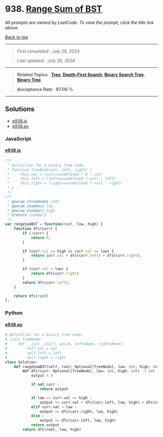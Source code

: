 # 938. [Range Sum of BST](<https://leetcode.com/problems/range-sum-of-bst>)

*All prompts are owned by LeetCode. To view the prompt, click the title link above.*

*[Back to top](<../README.md>)*

------

> *First completed : July 26, 2024*
>
> *Last updated : July 26, 2024*

------

> **Related Topics** : **[Tree](<by_topic/Tree.md>), [Depth-First Search](<by_topic/Depth-First Search.md>), [Binary Search Tree](<by_topic/Binary Search Tree.md>), [Binary Tree](<by_topic/Binary Tree.md>)**
>
> **Acceptance Rate** : **87.06 %**

------

## Solutions

- [e938.js](<../my-submissions/e938.js>)
- [e938.py](<../my-submissions/e938.py>)
### JavaScript
#### [e938.js](<../my-submissions/e938.js>)
```JavaScript
/**
 * Definition for a binary tree node.
 * function TreeNode(val, left, right) {
 *     this.val = (val===undefined ? 0 : val)
 *     this.left = (left===undefined ? null : left)
 *     this.right = (right===undefined ? null : right)
 * }
 */
/**
 * @param {TreeNode} root
 * @param {number} low
 * @param {number} high
 * @return {number}
 */
var rangeSumBST = function(root, low, high) {
    function dfs(curr) {
        if (!curr) {
            return 0;
        }

        if (curr.val <= high && curr.val >= low) {
            return curr.val + dfs(curr.left) + dfs(curr.right);
        }

        if (curr.val < low) {
            return dfs(curr.right)
        }
        return dfs(curr.left);
    }

    return dfs(root)
};
```

### Python
#### [e938.py](<../my-submissions/e938.py>)
```Python
# Definition for a binary tree node.
# class TreeNode:
#     def __init__(self, val=0, left=None, right=None):
#         self.val = val
#         self.left = left
#         self.right = right
class Solution:
    def rangeSumBST(self, root: Optional[TreeNode], low: int, high: int) -> int:
        def dfs(curr: Optional[TreeNode], low: int, high: int) -> int :
            output = 0

            if not curr :
                return output

            if low <= curr.val <= high :
                output += curr.val + dfs(curr.left, low, high) + dfs(curr.right, low, high)
            elif curr.val < low : 
                output += dfs(curr.right, low, high)
            else :
                output += dfs(curr.left, low, high)
            return output
        return dfs(root, low, high)
```

